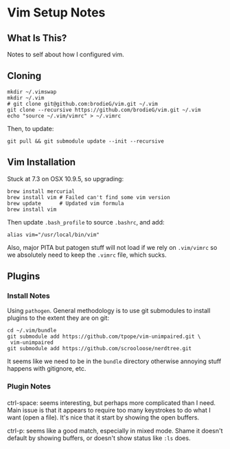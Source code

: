 # Vim Setup Notes

## What Is This?

Notes to self about how I configured vim.

## Cloning

```
mkdir ~/.vimswap
mkdir ~/.vim
# git clone git@github.com:brodieG/vim.git ~/.vim
git clone --recursive https://github.com/brodieG/vim.git ~/.vim
echo "source ~/.vim/vimrc" > ~/.vimrc
```
Then, to update:
```
git pull && git submodule update --init --recursive
```
## Vim Installation

Stuck at 7.3 on OSX 10.9.5, so upgrading:

```
brew install mercurial
brew install vim # Failed can't find some vim version
brew update      # Updated vim formula
brew install vim
```

Then update `.bash_profile` to source `.bashrc`, and add:

```
alias vim="/usr/local/bin/vim"
```

Also, major PITA but patogen stuff will not load if we rely on `.vim/vimrc` so we absolutely need to keep the `.vimrc` file, which sucks.

## Plugins

### Install Notes
Using `pathogen`.  General methodology is to use git submodules to install plugins to the extent they are on git:

```
cd ~/.vim/bundle
git submodule add https://github.com/tpope/vim-unimpaired.git \
 vim-unimpaired
git submodule add https://github.com/scrooloose/nerdtree.git
```

It seems like we need to be in the `bundle` directory otherwise annoying stuff happens with gitignore, etc.

### Plugin Notes

####

ctrl-space: seems interesting, but perhaps more complicated than I need.  Main issue is that it appears to require too many keystrokes to do what I want (open a file).  It's nice that it start by showing the open buffers.

ctrl-p: seems like a good match, especially in mixed mode.  Shame it doesn't default by showing buffers, or doesn't show status like `:ls` does.

